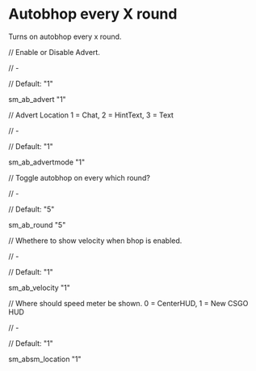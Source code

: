 # Autobhop every X round
Turns on autobhop every x round.

// Enable or Disable Advert.

// -

// Default: "1"

sm_ab_advert "1"


// Advert Location 1 = Chat, 2 = HintText, 3 = Text

// -

// Default: "1"

sm_ab_advertmode "1"


// Toggle autobhop on every which round?

// -

// Default: "5"

sm_ab_round "5"


// Whethere to show velocity when bhop is enabled.

// -

// Default: "1"

sm_ab_velocity "1"


// Where should speed meter be shown. 0 = CenterHUD, 1 = New CSGO HUD

// -

// Default: "1"

sm_absm_location "1"
